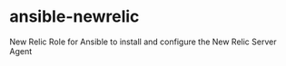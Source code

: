 ansible-newrelic
================

New Relic Role for Ansible to install and configure the New Relic Server Agent
